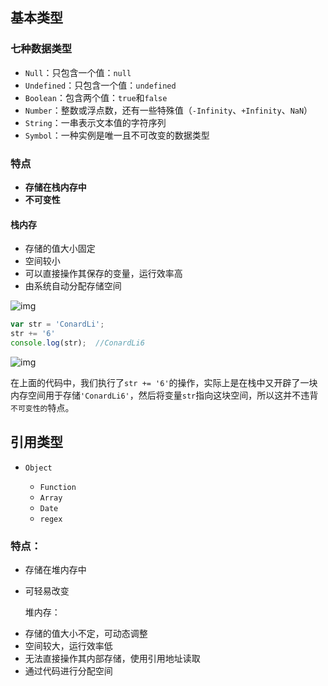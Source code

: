 ## 基本类型

### 七种数据类型

* `Null`：只包含一个值：`null`
* `Undefined`：只包含一个值：`undefined`
* `Boolean`：包含两个值：`true`和`false`
* `Number`：整数或浮点数，还有一些特殊值（`-Infinity`、`+Infinity`、`NaN`）
* `String`：一串表示文本值的字符序列
* `Symbol`：一种实例是唯一且不可改变的数据类型

### 特点

* **存储在栈内存中**
* **不可变性**

#### 栈内存

* 存储的值大小固定
* 空间较小
* 可以直接操作其保存的变量，运行效率高
* 由系统自动分配存储空间

![img](http://www.conardli.top/img/bl/bl_1_stack.png)

```js
var str = 'ConardLi';
str += '6'
console.log(str);  //ConardLi6
```

![img](http://www.conardli.top/img/bl/bl_2_stack.png)

在上面的代码中，我们执行了`str += '6'`的操作，实际上是在栈中又开辟了一块内存空间用于存储`'ConardLi6'`，然后将变量`str`指向这块空间，所以这并不违背`不可变性的`特点。

 

## 引用类型

* `Object`

  * `Function`
  * `Array`
  * `Date`
  * `regex`

### 特点：

* 存储在堆内存中
* 可轻易改变

  

  堆内存：

- 存储的值大小不定，可动态调整
- 空间较大，运行效率低
- 无法直接操作其内部存储，使用引用地址读取
- 通过代码进行分配空间

